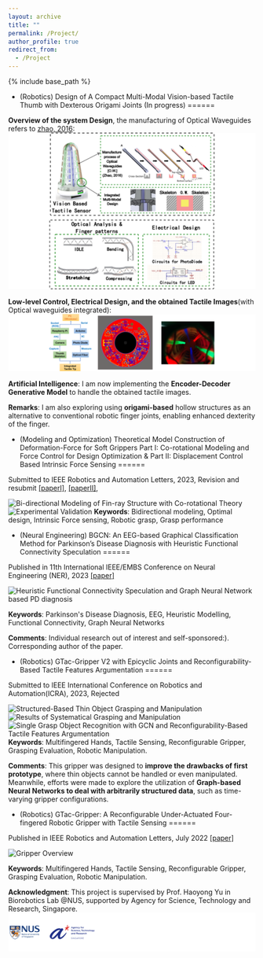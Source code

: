 ```yaml
---
layout: archive
title: ""
permalink: /Project/
author_profile: true
redirect_from: 
  - /Project
---
```


{% include base_path %}

* (Robotics) Design of A Compact Multi-Modal Vision-based Tactile Thumb with Dexterous Origami Joints (In progress)
======
 
 
**Overview of the system Design**, the manufacturing of Optical Waveguides refers to [zhao, 2016](https://www.science.org/doi/10.1126/scirobotics.aai7529):
![](/images/Vison_Based_Sensor/overview.png)


**Low-level Control, Electrical Design, and the obtained Tactile Images**(with Optical waveguides integrated):
![](/images/Vison_Based_Sensor/tactile_img.png)

**Artificial Intelligence**: I am now implementing the **Encoder-Decoder Generative Model** to handle the obtained tactile images.

**Remarks**: I am also exploring using **origami-based** hollow structures as an alternative to conventional robotic finger joints, enabling enhanced dexterity of the finger.




* (Modeling and Optimization) Theoretical Model Construction of Deformation-Force for Soft Grippers Part I: Co-rotational Modeling and Force Control for Design Optimization & Part II: Displacement Control Based Intrinsic Force Sensing
======
 
 
Submitted to IEEE Robotics and Automation Letters, 2023, Revision and resubmit [[paperI]](https://arxiv.org/abs/2303.12987), [[paperII]](https://arxiv.org/abs/2303.12418),

![Bi-directional Modeling of Fin-ray Structure with Co-rotational Theory](/images/Fin-Ray/overview.png)
![Experimental Validation](/images/Fin-Ray/exp.png)
**Keywords**: Bidirectional modeling, Optimal design, Intrinsic Force sensing, Robotic grasp, Grasp performance


* (Neural Engineering) BGCN: An EEG-based Graphical Classification Method for Parkinson’s Disease Diagnosis with Heuristic Functional Connectivity Speculation
======

 
Published in 11th International IEEE/EMBS Conference on Neural Engineering (NER), 2023 [[paper]](https://doi.org/10.1109/NER52421.2023.10123796)


![Heuristic Functional Connectivity Speculation and Graph Neural Network based PD diagnosis](/images/BGCN/Overview.png)

**Keywords**: Parkinson's Disease Diagnosis, EEG, Heuristic Modelling, Functional Connectivity, Graph Neural Networks

**Comments**: Individual research out of interest and self-sponsored:). Corresponding author of the paper.


* (Robotics) GTac-Gripper V2 with Epicyclic Joints and Reconfigurability-Based Tactile Features Argumentation
======

 
Submitted to IEEE International Conference on Robotics and Automation(ICRA), 2023, Rejected


![Structured-Based Thin Object Grasping and Manipulation](/images/Gripper_GNN/structure.png)
![Results of Systematical Grasping and Manipulation](/images/Gripper_GNN/results.png)
![Single Grasp Object Recognition with GCN and Reconfigurability-Based Tactile Features Argumentation](/images/Gripper_GNN/GNN.png)
**Keywords**: Multifingered Hands, Tactile Sensing, Reconfigurable Gripper, Grasping Evaluation, Robotic Manipulation.

**Comments**: This gripper was designed to **improve the drawbacks of first prototype**, where thin objects cannot be handled or even manipulated. Meanwhile, efforts were made to explore the utilization of **Graph-based Neural Networks to deal with arbitrarily structured data**, such as time-varying gripper configurations.


* (Robotics) GTac-Gripper: A Reconfigurable Under-Actuated Four-fingered Robotic Gripper with Tactile Sensing
======

 
Published in IEEE Robotics and Automation Letters, July 2022 [[paper]](10.1109/LRA.2022.3181370)


![Gripper Overview](/images/Reconfig_gripper/Gripper_overview.png)

**Keywords**: Multifingered Hands, Tactile Sensing, Reconfigurable Gripper, Grasping Evaluation, Robotic Manipulation.

**Acknowledgment**: This project is supervised by Prof. Haoyong Yu in Biorobotics Lab @NUS, supported by Agency for Science, Technology and Research, Singapore.
![](/images/Reconfig_gripper/logo.png)



